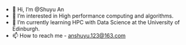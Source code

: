 - 👋 Hi, I’m @Shuyu An
- 👀 I’m interested in High performance computing and algorithms.
- 🌱 I’m currently learning HPC with Data Science at the University of Edinburgh.
- 📫 How to reach me - anshuyu.123@163.com

<!---
walkkker/walkkker is a ✨ special ✨ repository because its `README.md` (this file) appears on your GitHub profile.
You can click the Preview link to take a look at your changes.
--->
